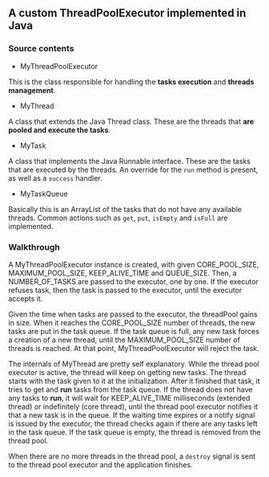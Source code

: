 ## A custom ThreadPoolExecutor implemented in Java ##
### Source contents ###
- MyThreadPoolExecutor

This is the class responsible for handling the __tasks execution__ and __threads management__.

- MyThread

A class that extends the Java Thread class. These are the threads that __are pooled and execute the tasks__.

- MyTask

A class that implements the Java Runnable interface. These are the tasks that are executed by the threads.
An override for the `run` method is present, as well as a `success` handler.

- MyTaskQueue

Basically this is an ArrayList of the tasks that do not have any available threads.
Common actions such as `get`, `put`, `isEmpty` and `isFull` are implemented.

### Walkthrough ###

A MyThreadPoolExecutor instance is created, with given CORE_POOL_SIZE,
MAXIMUM_POOL_SIZE, KEEP_ALIVE_TIME and QUEUE_SIZE. Then, a NUMBER_OF_TASKS are passed to
the executor, one by one. If the executor refuses task, then the task is passed to the executor,
until the executor accepts it.

Given the time when tasks are passed to the executor, the threadPool gains in size. When it reaches
the CORE_POOL_SIZE number of threads, the new tasks are put in the task queue. If the task queue is full,
any new task forces a creation of a new thread, until the MAXIMUM_POOL_SIZE number of threads is reached.
At that point, MyThreadPoolExecutor will reject the task.

The internals of MyThread are pretty self explanatory. While the thread pool executor is active,
the thread will keep on getting new tasks. The thread starts with the task given to it at the initialization.
After it finished that task, it tries to get and __run__ tasks from the task queue. If the thread does not have any 
tasks to __run__, it will wait for KEEP_ALIVE_TIME milliseconds (extended thread) or indefinitely (core thread),
until the thread pool executor notifies it that a new task is in the queue. If the waiting time expires or a 
notify signal is issued by the executor, the thread checks again if there are any tasks left in the task queue. 
If the task queue is empty, the thread is removed from the thread pool.

When there are no more threads in the thread pool, a `destroy` signal is sent to the thread pool executor and 
the application finishes.
